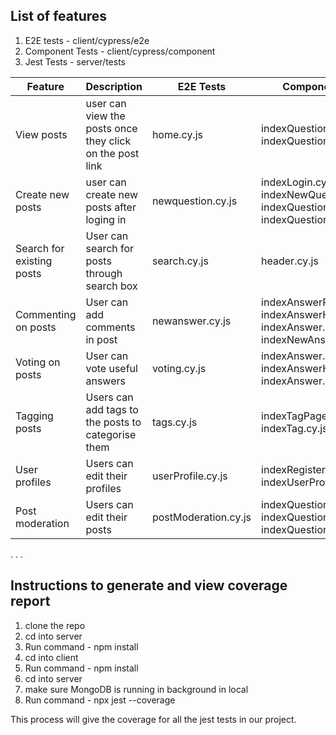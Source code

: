 
## List of features

1. E2E tests - client/cypress/e2e
2. Component Tests - client/cypress/component
3. Jest Tests - server/tests

| Feature   | Description     | E2E Tests      | Component Tests | Jest Tests     |
|-----------|-----------------|----------------|-----------------|----------------|
| View posts | user can view the posts once they click on the post link | home.cy.js | indexQuestionPage.cy.js, indexQuestion.cy.js   | questions.test.js   |
| Create new posts | user can create new posts after loging in | newquestion.cy.js | indexLogin.cy.js, indexNewQuestion.cy.js, indexQuestionBody.cy.js, indexQuestionHeader.cy.js    | newQuestions.test.js, authController.test.js  |
| Search for existing posts |  User can search for posts through search box | search.cy.js | header.cy.js | question.test.js, tags.test.js |
| Commenting on posts | User can add comments in post | newanswer.cy.js | indexAnswerPage.cy.js, indexAnswerHeader.cy.js, indexAnswer.cy.js, indexNewAnswer.cy.js | newAnswer.test.js, authController.test.js |
| Voting on posts | User can vote useful answers | voting.cy.js | indexAnswer.cy.js, indexAnswerHeader.cy.js, indexAnswer.cy.js  | question.test.js, authController.test.js |
| Tagging posts | Users can add tags to the posts to categorise them | tags.cy.js | indexTagPage.cy.js, indexTag.cy.js | question.test.js, tags.test.js, authController.test.js |
| User profiles | Users can edit their profiles | userProfile.cy.js | indexRegister.cy.js, indexUserProfilePage.cy.js | authController.test.js |
| Post moderation | Users can edit their posts | postModeration.cy.js | indexQuestionPage.cy.js, indexQuestionHeader.cy.js, indexQuestionBody.cy.js  | authController.test.js, question.test.js |
. . .


## Instructions to generate and view coverage report 

1. clone the repo
2. cd into server
3. Run command - npm install
4. cd into client
5. Run command - npm install
6. cd into server 
7. make sure MongoDB is running in background in local
8. Run command - npx jest --coverage

This process will give the coverage for all the jest tests in our project.
